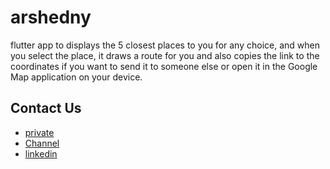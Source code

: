 # arshedny

flutter app to displays the 5 closest places to you for any choice, and when you select the place, it draws a route for you and also copies the link to the coordinates if you want to send it to someone else or open it in the Google Map application on your device.

## Contact Us

- [private](https://t.me/MO_SH_FY)
- [Channel](https://t.me/Elshafey_Team)
- [linkedin](https://www.linkedin.com/in/mohamed-elshafey-974723271?utm_source=share&utm_campaign=share_via&utm_content=profile&utm_medium=android_app)
